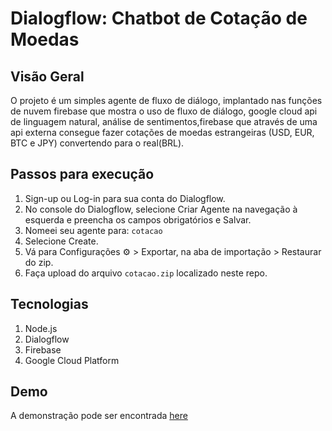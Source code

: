 
# Dialogflow: Chatbot de Cotação de Moedas 

## Visão Geral

O projeto é um simples agente de fluxo de diálogo, implantado nas funções de nuvem firebase que mostra o uso de fluxo de diálogo, google cloud api de linguagem natural, análise de sentimentos,firebase que através de uma api externa consegue fazer cotações de moedas estrangeiras (USD, EUR, BTC e JPY) convertendo para o real(BRL).


## Passos para execução

1. Sign-up ou Log-in para sua conta do Dialogflow.
2. No console do Dialogflow, selecione Criar Agente na navegação à esquerda e preencha os campos obrigatórios e Salvar.
3. Nomeei seu agente para: `cotacao`
4. Selecione Create.
5. Vá para Configurações ⚙ > Exportar, na aba de importação > Restaurar do zip.
6. Faça upload do arquivo `cotacao.zip` localizado neste repo.


## Tecnologias
1. Node.js
2. Dialogflow
3. Firebase
4. Google Cloud Platform

## Demo

A demonstração pode ser encontrada [here](https://bot.dialogflow.com/5c2c6d01-9d43-4daa-8486-e2f31668935c)
